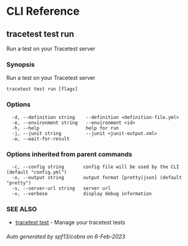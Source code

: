 # CLI Reference
## tracetest test run

Run a test on your Tracetest server

### Synopsis

Run a test on your Tracetest server

```
tracetest test run [flags]
```

### Options

```
  -d, --definition string    --definition <definition-file.yml>
  -e, --environment string   --environment <id>
  -h, --help                 help for run
  -j, --junit string         --junit <junit-output.xml>
  -w, --wait-for-result      
```

### Options inherited from parent commands

```
  -c, --config string       config file will be used by the CLI (default "config.yml")
  -o, --output string       output format [pretty|json] (default "pretty")
  -s, --server-url string   server url
  -v, --verbose             display debug information
```

### SEE ALSO

* [tracetest test](tracetest_test.md)	 - Manage your tracetest tests

###### Auto generated by spf13/cobra on 6-Feb-2023
